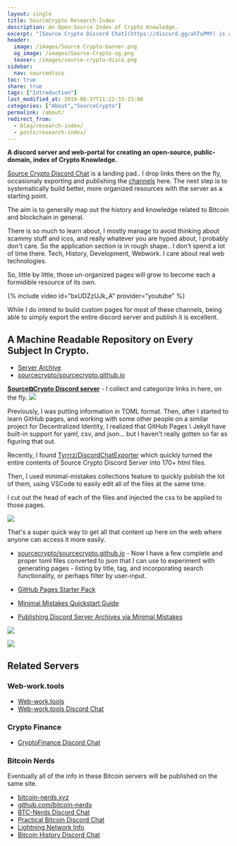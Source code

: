 ```yaml
---
layout: single
title: SourceCrypto Research-Index
description: An Open-Source Index of Crypto Knowledge.
excerpt: "[Source Crypto Discord Chat](https://discord.gg/ahTuPMY) is a landing pad.. I drop links there on the fly, occasionaly exporting and publishing the [channels](/archive/) here. The next step is to systematically build better, more organized resources with the server as a starting point."
header:
  image: /images/Source-Crypto-banner.png
  og_image: /images/Source-Crypto-og.png
  teaser: /images/source-crypto-disco.png
sidebar:
  nav: sourcedisco 
toc: true
share: true
tags: ["Introduction"]
last_modified_at: 2019-08-17T11:22:33-23:00
categories: ["About","SourceCrypto"]
permalink: /about/
redirect_from:
  - blog/research-index/
  - posts/research-index/
---
```


**A discord server and web-portal for creating an open-source, public-domain, index of Crypto Knowledge.**

[Source Crypto Discord Chat](https://discord.gg/ahTuPMY) is a landing pad.. I drop links there on the fly, occasionaly exporting and publishing the [channels](/archive/) here. The next step is to systematically build better, more organized resources with the server as a starting point.

The aim is to generally map out the history and knowledge related to Bitcoin and blockchain in general.

There is so much to learn about, I mostly manage to avoid thinking about scammy stuff and icos, and really whatever you are hyped about, I probably don't care. So the application section is in rough shape.. I don't spend a lot of time there. Tech, History, Development, Webwork. I care about real web technologies.

So, little by little, those un-organized pages will grow to become each a formidible resource of its own.

{% include video id="bxUDZzUJk_A" provider="youtube" %}


While I do intend to build custom pages for most of these channels, being able to simply export the entire discord server and publish it is excellent.


## A Machine Readable Repository on Every Subject In Crypto.

* [Server Archive](https://SourceCrypto.pub/archive/)
* [sourcecrypto/sourcecrypto.github.io](https://github.com/sourcecrypto/sourcecrypto.github.io)


[**Source⧉Crypto Discord server**](https://discord.gg/ahTuPMY) - I collect and categorize links in here, on the fly.
![](https://i.imgur.com/hLOk7yL.png)

Previously, I was putting information in TOML format. Then, after I started to learn GitHub pages, and working with some other people on a similar project for Decentralized Identity, I realized that GitHub Pages \ Jekyll have built-in support for yaml, csv, and json... but I haven't really gotten so far as figuring that out. 

Recently, I found [Tyrrrz/DiscordChatExporter](https://github.com/Tyrrrz/DiscordChatExporter/) which quickly turned the entire contents of Source Crypto Discord Server into 170+ html files. 

Then, I used minimal-mistakes collections feature to quickly publish the lot of them, using VSCode to easily edit all of the files at the same time. 

I cut out the head of each of the files and injected the css to be applied to those pages.

[![](https://imgur.com/zLF17fAl.png)](https://imgur.com/zLF17fA.png)

That's a super quick way to get all that content up here on the web where anyone can access it more easily.

* [sourcecrypto/sourcecrypto.github.io](https://github.com/sourcecrypto/sourcecrypto.github.io) -  Now I have a few complete and proper toml files converted to json that I can use to experiment with generating pages - listing by title, tag, and incorporating search functionality, or perhaps filter by user-input.

* [GitHub Pages Starter Pack](https://web-work.tools/gh-pages-starter-pack/)
* [Minimal Mistakes Quickstart Guide](https://mmistakes.github.io/minimal-mistakes/docs/quick-start-guide/)
* [Publishing Discord Server Archives via Minimal Mistakes](https://didecentral.com/contributors-guide/discord-archive-howto/)

![](https://i.imgur.com/pYydLx7.png)

[![](https://SourceCrypto.pub/images/interlinked.png)](https://discord.gg/ahTuPMY)

## Related Servers

### Web-work.tools

* [Web-work.tools](https://web-work.tools)
* [Web-work.tools Discord Chat](https://discord.gg/29mZwPQ)

### Crypto Finance

* [CryptoFinance Discord Chat](https://discord.gg/TGG3T7H)

### Bitcoin Nerds

Eventually all of the info in these Bitcoin servers will be published on the same site.

* [bitcoin-nerds.xyz](https://bitcoin-nerds.xyz/)
* [github.com/bitcoin-nerds](https://github.com/bitcoin-nerds/)
* [BTC-Nerds Discord Chat](https://discord.gg/nxcACHc)
* [Practical Bitcoin Discord Chat](https://discord.gg/c2Rrbx5)
* [Lightning Network Info](https://discord.gg/2c4Sd7u)
* [Bitcoin History Discord Chat](https://discord.gg/Evk84Kk)
